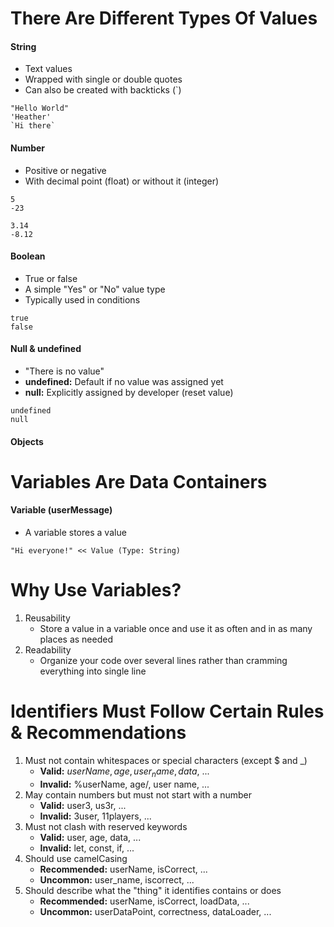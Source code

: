 # There Are Different Types Of Values

#### String

-   Text values
-   Wrapped with single or double quotes
-   Can also be created with backticks (`)

```
"Hello World"
'Heather'
`Hi there`
```

#### Number

-   Positive or negative
-   With decimal point (float) or without it (integer)

```
5
-23

3.14
-8.12
```

#### Boolean

-   True or false
-   A simple "Yes" or "No" value type
-   Typically used in conditions

```
true
false
```

#### Null & undefined

-   "There is no value"
-   <b>undefined:</b> Default if no value was assigned yet
-   <b>null:</b> Explicitly assigned by developer (reset value)

```
undefined
null
```

#### Objects

# Variables Are Data Containers

#### Variable (userMessage)

-   A variable stores a value

```
"Hi everyone!" << Value (Type: String)
```

# Why Use Variables?

1. Reusability
    - Store a value in a variable once and use it as often and in as many places as needed
2. Readability
    - Organize your code over several lines rather than cramming everything into single line

# Identifiers Must Follow Certain Rules & Recommendations

1. Must not contain whitespaces or special characters (except $ and \_)
    - <b>Valid:</b> $userName, age, user_name, data$, ...
    - <b>Invalid:</b> %userName, age/, user name, ...
2. May contain numbers but must not start with a number
    - <b>Valid:</b> user3, us3r, ...
    - <b>Invalid:</b> 3user, 11players, ...
3. Must not clash with reserved keywords
    - <b>Valid:</b> user, age, data, ...
    - <b>Invalid:</b> let, const, if, ...
4. Should use camelCasing
    - <b>Recommended:</b> userName, isCorrect, ...
    - <b>Uncommon:</b> user_name, iscorrect, ...
5. Should describe what the "thing" it identifies contains or does
    - <b>Recommended:</b> userName, isCorrect, loadData, ...
    - <b>Uncommon:</b> userDataPoint, correctness, dataLoader, ...
